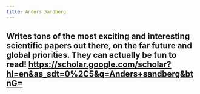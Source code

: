 ```yaml
---
title: Anders Sandberg
---
```


## Writes **tons** of the most exciting and interesting scientific papers out there, on the far future and global priorities. They can actually be fun to read! https://scholar.google.com/scholar?hl=en&as_sdt=0%2C5&q=Anders+sandberg&btnG=
